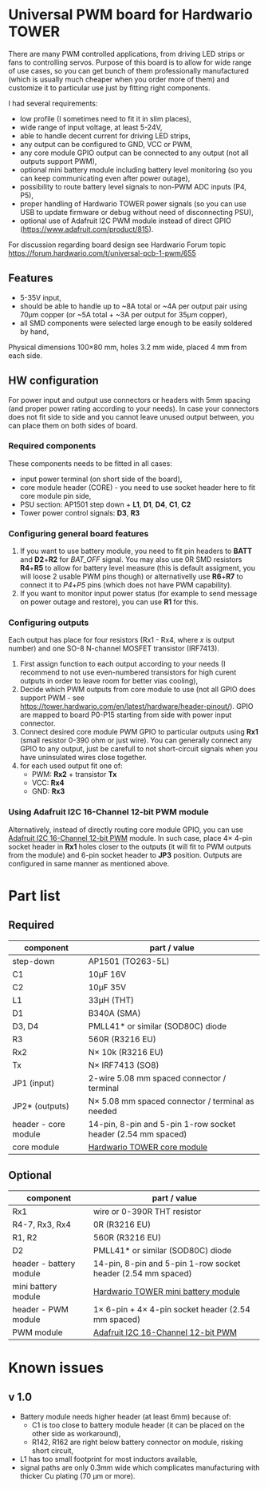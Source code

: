 # Universal PWM board for Hardwario TOWER
There are many PWM controlled applications, from driving LED strips or fans to controlling servos. Purpose of this board is to allow for wide range of use cases, so you can get bunch of them professionally manufactured (which is usually much cheaper when you order more of them) and customize it to particular use just by fitting right components.

I had several requirements:
- low profile (I sometimes need to fit it in slim places),
- wide range of input voltage, at least 5-24V,
- able to handle decent current for driving LED strips,
- any output can be configured to GND, VCC or PWM,
- any core module GPIO output can be connected to any output (not all outputs support PWM),
- optional mini battery module including battery level monitoring (so you can keep communicating even after power outage),
- possibility to route battery level signals to non-PWM ADC inputs (P4, P5),
- proper handling of Hardwario TOWER power signals (so you can use USB to update firmware or debug without need of disconnecting PSU),
- optional use of Adafruit I2C PWM module instead of direct GPIO (https://www.adafruit.com/product/815).

For discussion regarding board design see Hardwario Forum topic https://forum.hardwario.com/t/universal-pcb-1-pwm/655

## Features
- 5-35V input,
- should be able to handle up to ~8A total or ~4A per output pair using 70µm copper (or ~5A total + ~3A per output for 35µm copper),
- all SMD components were selected large enough to be easily soldered by hand,

Physical dimensions 100×80 mm, holes 3.2 mm wide, placed 4 mm from each side.

## HW configuration
For power input and output use connectors or headers with 5mm spacing (and proper power rating according to your needs). In case your connectors does not fit side to side and you cannot leave unused output between, you can place them on both sides of board.

### Required components
These components needs to be fitted in all cases:
- input power terminal (on short side of the board),
- core module header (CORE) - you need to use socket header here to fit core module pin side,
- PSU section: AP1501 step down + **L1**, **D1**, **D4**, **C1**, **C2**
- Tower power control signals: **D3**, **R3** 

### Configuring general board features
1. If you want to use battery module, you need to fit pin headers to **BATT** and **D2**+**R2** for *BAT_OFF* signal. You may also use 0R SMD resistors **R4**+**R5** to allow for battery level measure (this is default assigment, you will loose 2 usable PWM pins though) or alternativelly use **R6**+**R7** to connect it to *P4*+*P5* pins (which does not have PWM capability).
2. If you want to monitor input power status (for example to send message on power outage and restore), you can use **R1** for this.

### Configuring outputs
Each output has place for four resistors (Rx1 - Rx4, where *x* is output number) and one SO-8 N-channel MOSFET transistor (IRF7413).

1. First assign function to each output according to your needs (I recommend to not use even-numbered transistors for high curent outputs in order to leave room for better vias cooling),
2. Decide which PWM outputs from core module to use (not all GPIO does support PWM - see https://tower.hardwario.com/en/latest/hardware/header-pinout/). GPIO are mapped to board P0-P15 starting from side with power input connector.
3. Connect desired core module PWM GPIO to particular outputs using **Rx1** (small resistor 0-390 ohm or just wire). You can generally connect any GPIO to any output, just be carefull to not short-circuit signals when you have uninsulated wires close together.
4. for each used output fit one of:
    - PWM: **Rx2** + transistor **Tx**
    - VCC: **Rx4**
    - GND: **Rx3**
    
### Using Adafruit I2C 16-Channel 12-bit PWM module
Alternatively, instead of directly routing core module GPIO, you can use [Adafruit I2C 16-Channel 12-bit PWM](https://www.adafruit.com/product/815) module. In such case, place 4× 4-pin socket header in **Rx1** holes closer to the outputs (it will fit to PWM outputs from the module) and 6-pin socket header to **JP3** position. Outputs are configured in same manner as mentioned above.

# Part list
## Required
| **component** | **part / value** | 
| ----------- | ----------- |
| step-down | AP1501 (TO263-5L) | 
| C1 | 10µF 16V |
| C2 | 10µF 35V |
| L1 | 33µH (THT) |
| D1 | B340A (SMA) |
| D3, D4 | PMLL41* or similar (SOD80C) diode |
| R3 | 560R (R3216 EU) |
| Rx2 | N× 10k (R3216 EU) |
| Tx | N× IRF7413 (SO8) |
| JP1 (input) | 2-wire 5.08 mm spaced connector / terminal |
| JP2* (outputs) | N× 5.08 mm spaced connector / terminal as needed |
| header - core module | 14-pin, 8-pin and 5-pin 1-row socket header (2.54 mm spaced) |
| core module | [Hardwario TOWER core module](https://shop.hardwario.com/core-module/)

## Optional
| **component** | **part / value** | 
| ----------- | ----------- |
| Rx1 | wire or 0-390R THT resistor |
| R4-7, Rx3, Rx4 | 0R (R3216 EU) |
| R1, R2 | 560R (R3216 EU) |
| D2 | PMLL41* or similar (SOD80C) diode |
| header - battery module | 14-pin, 8-pin and 5-pin 1-row socket header (2.54 mm spaced) |
| mini battery module | [Hardwario TOWER mini battery module](https://shop.hardwario.com/mini-battery-module/)
| header - PWM module | 1× 6-pin + 4× 4-pin socket header (2.54 mm spaced) |
| PWM module | [Adafruit I2C 16-Channel 12-bit PWM](https://www.adafruit.com/product/815)

# Known issues
## v 1.0
- Battery module needs higher header (at least 6mm) because of:
    - C1 is too close to battery module header (it can be placed on the other side as workaround),
    - R142, R162 are right below battery connector on module, risking short circuit,
- L1 has too small footprint for most inductors available,
- signal paths are only 0.3mm wide which complicates manufacturing with thicker Cu plating (70 µm or more).
